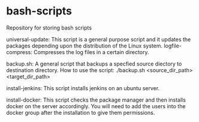 # bash-scripts
Repository for storing bash scripts


universal-update:  This script is a general purpose script and it updates the packages depending upon the distribution of the Linux system.
logfile-compress: Compresses the log files in a certain directory. 

backup.sh:  A general script that backups a specfied source diectory to destination directory.
            How to use the script: ./backup.sh <source_dir_path> <target_dir_path>

install-jenkins: This script installs jenkins on an ubuntu server.

install-docker: This script checks the package manager and then installs docker on the server accordingly.
                You will need to add the users into the docker group after the installation to give them permissions.